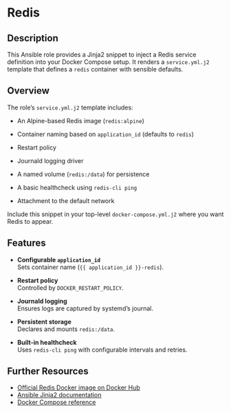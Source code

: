 # Redis

## Description

This Ansible role provides a Jinja2 snippet to inject a Redis service definition into your Docker Compose setup. It renders a `service.yml.j2` template that defines a `redis` container with sensible defaults.

## Overview

The role’s `service.yml.j2` template includes:

- An Alpine-based Redis image (`redis:alpine`)
- Container naming based on `application_id` (defaults to `redis`)
- Restart policy
 
- Journald logging driver
- A named volume (`redis:/data`) for persistence
- A basic healthcheck using `redis-cli ping`
- Attachment to the default network

Include this snippet in your top-level `docker-compose.yml.j2` where you want Redis to appear.

## Features

- **Configurable `application_id`**  
  Sets container name (`{{ application_id }}-redis`).

- **Restart policy**  
  Controlled by `DOCKER_RESTART_POLICY`.

- **Journald logging**  
  Ensures logs are captured by systemd’s journal.

- **Persistent storage**  
  Declares and mounts `redis:/data`.

- **Built-in healthcheck**  
  Uses `redis-cli ping` with configurable intervals and retries.

## Further Resources

- [Official Redis Docker image on Docker Hub](https://hub.docker.com/_/redis)  
- [Ansible Jinja2 documentation](https://docs.ansible.com/ansible/latest/user_guide/playbooks_templating.html)  
- [Docker Compose reference](https://docs.docker.com/compose/compose-file/)  
